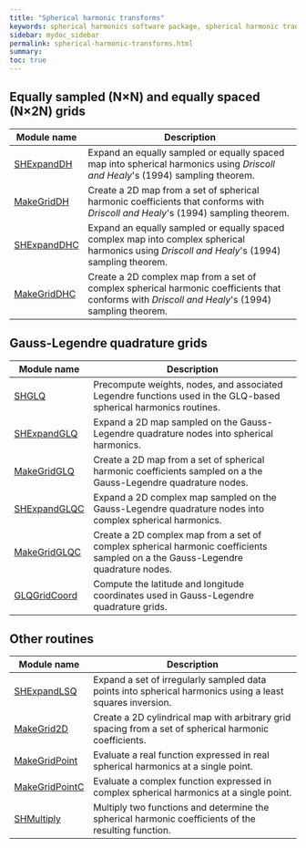 ```yaml
---
title: "Spherical harmonic transforms"
keywords: spherical harmonics software package, spherical harmonic transform, legendre functions, multitaper spectral analysis, fortran, Python, gravity, magnetic field
sidebar: mydoc_sidebar
permalink: spherical-harmonic-transforms.html
summary: 
toc: true
---
```


<style>
table:nth-of-type(n) {
    display:table;
    width:100%;
}
table:nth-of-type(n) th:nth-of-type(2) {
    width:75%;
}
</style>

## Equally sampled (N&#215;N) and equally spaced (N&#215;2N) grids


| Module name | Description |
| ----------- | ----------- |
| [SHExpandDH](shexpanddh.html) | Expand an equally sampled or equally spaced map into spherical harmonics using *Driscoll and Healy*'s (1994) sampling theorem. |
| [MakeGridDH](makegriddh.html) | Create a 2D map from a set of spherical harmonic coefficients that conforms with *Driscoll and Healy*'s (1994) sampling theorem. |
| [SHExpandDHC](shexpanddhc.html) | Expand an equally sampled or equally spaced complex map into complex spherical harmonics using *Driscoll and Healy*'s (1994) sampling theorem. |
| [MakeGridDHC](makegriddhc.html) | Create a 2D complex map from a set of complex spherical harmonic coefficients that conforms with *Driscoll and Healy*'s (1994) sampling theorem. |

## Gauss-Legendre quadrature grids

<style>
table:nth-of-type(1) {
    display:table;
    width:100%;
}
table:nth-of-type(1) th:nth-of-type(2) {
    width:80%;
}
</style>

| Module name | Description |
| ----------- | ----------- |
| [SHGLQ](shglq.html) | Precompute weights, nodes, and associated Legendre functions used in the GLQ-based spherical harmonics routines. |
| [SHExpandGLQ](shexpandglq.html) | Expand a 2D map sampled on the Gauss-Legendre quadrature nodes into spherical harmonics. |
| [MakeGridGLQ](makegridglq.html) | Create a 2D map from a set of spherical harmonic coefficients sampled on a the Gauss-Legendre quadrature nodes. |
| [SHExpandGLQC](shexpandglqc.html) | Expand a 2D complex map sampled on the Gauss-Legendre quadrature nodes into complex spherical harmonics. |
| [MakeGridGLQC](makegridglqc.html) | Create a 2D complex map from a set of complex spherical harmonic coefficients sampled on a the Gauss-Legendre quadrature nodes. |
| [GLQGridCoord](glqgridcoord.html) | Compute the latitude and longitude coordinates used in Gauss-Legendre quadrature grids. |

## Other routines

<style>
table:nth-of-type(1) {
    display:table;
    width:100%;
}
table:nth-of-type(1) th:nth-of-type(2) {
    width:80%;
}
</style>

| Module name | Description |
| ----------- | ----------- |
| [SHExpandLSQ](shexpandlsq.html) | Expand a set of irregularly sampled data points into spherical harmonics using a least squares inversion. |
| [MakeGrid2D](makegrid2d.html) | Create a 2D cylindrical map with arbitrary grid spacing from a set of spherical harmonic coefficients. |
| [MakeGridPoint](makegridpoint.html) | Evaluate a real function expressed in real spherical harmonics at a single point. |
| [MakeGridPointC](makegridpointc.html) | Evaluate a complex function expressed in complex spherical harmonics at a single point. |
| [SHMultiply](shmultiply.html) | Multiply two functions and determine the spherical harmonic coefficients of the resulting function. |

